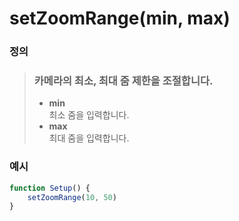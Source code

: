 # setZoomRange(min, max)

### 정의

> ### 카메라의 최소, 최대 줌 제한을 조절합니다.
>
> * **min**\
>   최소 줌을 입력합니다.
> * **max**\
>   최대 줌을 입력합니다.



### 예시

```javascript
function Setup() {
    setZoomRange(10, 50)
}
```
